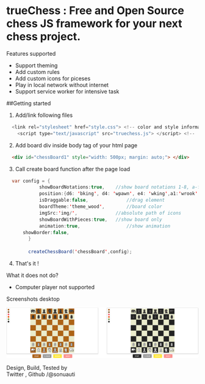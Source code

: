# trueChess : Free and Open Source chess JS framework for your next chess project.

Features supported
- Support theming
- Add custom rules
- Add custom icons for piceses 
- Play in local network without internet
- Support service worker for intensive task


##Getting started

1.  Add/link following files
```java
  <link rel="stylesheet" href="style.css"> <!-- color and style information -->
	<script type="text/javascript" src="truechess.js"> </script> <!--  main js file -->
```

2.  Add board div inside body tag of your html page

```html
  <div id="chessBoard1" style="width: 500px; margin: auto;"> </div>
```

3.  Call create board function after the page load

```java
  var config = {
			showBoardNotations:true,	//show board notations 1-8, a-f
			position:{d6: 'bking', d4: 'wpawn', e4: 'wking',a1:'wrook',a8:'brook',b4:'wqueen'},  // either "start" or position object
			isDraggable:false,				//drag element			
			boardTheme:'theme_wood',		//board color
			imgSrc:'img/',				//absolute path of icons
			showBoardWithPieces:true,	//show board only
			animation:true, 				//show animation 
      showBorder:false,
		}
		
		createChessBoard('chessBoard',config);
 ```
 
4.  That's it !


What it does not do?
- Computer player not supported

Screenshots desktop

![Wooden Theme](https://github.com/sonuauti/iChess/blob/main/wood_black_theme.png)


Design, Build, Tested by   
Twitter , Github /@sonuauti
